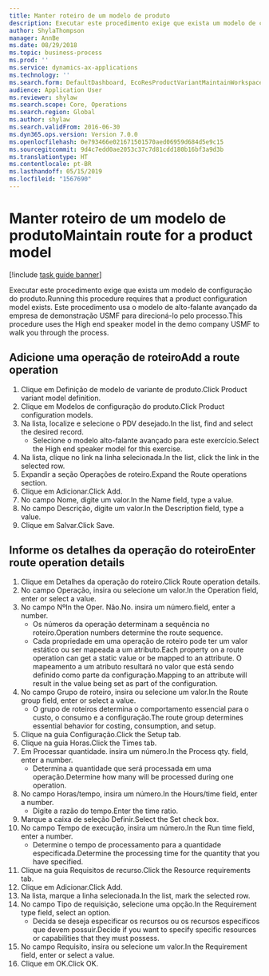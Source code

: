 ```yaml
---
title: Manter roteiro de um modelo de produto
description: Executar este procedimento exige que exista um modelo de configuração do produto.
author: ShylaThompson
manager: AnnBe
ms.date: 08/29/2018
ms.topic: business-process
ms.prod: ''
ms.service: dynamics-ax-applications
ms.technology: ''
ms.search.form: DefaultDashboard, EcoResProductVariantMaintainWorkspace, PCProductConfigurationModelListPage, PCProductConfigurationModelDetails, PCRouteOperationDetails, WrkCtrCapabilityLookUp
audience: Application User
ms.reviewer: shylaw
ms.search.scope: Core, Operations
ms.search.region: Global
ms.author: shylaw
ms.search.validFrom: 2016-06-30
ms.dyn365.ops.version: Version 7.0.0
ms.openlocfilehash: 0e793466e021671501570aed06959d684d5e9c15
ms.sourcegitcommit: 9d4c7edd0ae2053c37c7d81cdd180b16bf3a9d3b
ms.translationtype: HT
ms.contentlocale: pt-BR
ms.lasthandoff: 05/15/2019
ms.locfileid: "1567690"
---
```

# <a name="maintain-route-for-a-product-model"></a><span data-ttu-id="59582-103">Manter roteiro de um modelo de produto</span><span class="sxs-lookup"><span data-stu-id="59582-103">Maintain route for a product model</span></span>

[!include [task guide banner](../../includes/task-guide-banner.md)]

<span data-ttu-id="59582-104">Executar este procedimento exige que exista um modelo de configuração do produto.</span><span class="sxs-lookup"><span data-stu-id="59582-104">Running this procedure requires that a product configuration model exists.</span></span> <span data-ttu-id="59582-105">Este procedimento usa o modelo de alto-falante avançado da empresa de demonstração USMF para direcioná-lo pelo processo.</span><span class="sxs-lookup"><span data-stu-id="59582-105">This procedure uses the High end speaker model in the demo company USMF to walk you through the process.</span></span>


## <a name="add-a-route-operation"></a><span data-ttu-id="59582-106">Adicione uma operação de roteiro</span><span class="sxs-lookup"><span data-stu-id="59582-106">Add a route operation</span></span>
1. <span data-ttu-id="59582-107">Clique em Definição de modelo de variante de produto.</span><span class="sxs-lookup"><span data-stu-id="59582-107">Click Product variant model definition.</span></span>
2. <span data-ttu-id="59582-108">Clique em Modelos de configuração do produto.</span><span class="sxs-lookup"><span data-stu-id="59582-108">Click Product configuration models.</span></span>
3. <span data-ttu-id="59582-109">Na lista, localize e selecione o PDV desejado.</span><span class="sxs-lookup"><span data-stu-id="59582-109">In the list, find and select the desired record.</span></span>
    * <span data-ttu-id="59582-110">Selecione o modelo alto-falante avançado para este exercício.</span><span class="sxs-lookup"><span data-stu-id="59582-110">Select the High end speaker model for this exercise.</span></span>  
4. <span data-ttu-id="59582-111">Na lista, clique no link na linha selecionada.</span><span class="sxs-lookup"><span data-stu-id="59582-111">In the list, click the link in the selected row.</span></span>
5. <span data-ttu-id="59582-112">Expandir a seção Operações de roteiro.</span><span class="sxs-lookup"><span data-stu-id="59582-112">Expand the Route operations section.</span></span>
6. <span data-ttu-id="59582-113">Clique em Adicionar.</span><span class="sxs-lookup"><span data-stu-id="59582-113">Click Add.</span></span>
7. <span data-ttu-id="59582-114">No campo Nome, digite um valor.</span><span class="sxs-lookup"><span data-stu-id="59582-114">In the Name field, type a value.</span></span>
8. <span data-ttu-id="59582-115">No campo Descrição, digite um valor.</span><span class="sxs-lookup"><span data-stu-id="59582-115">In the Description field, type a value.</span></span>
9. <span data-ttu-id="59582-116">Clique em Salvar.</span><span class="sxs-lookup"><span data-stu-id="59582-116">Click Save.</span></span>

## <a name="enter-route-operation-details"></a><span data-ttu-id="59582-117">Informe os detalhes da operação do roteiro</span><span class="sxs-lookup"><span data-stu-id="59582-117">Enter route operation details</span></span>
1. <span data-ttu-id="59582-118">Clique em Detalhes da operação do roteiro.</span><span class="sxs-lookup"><span data-stu-id="59582-118">Click Route operation details.</span></span>
2. <span data-ttu-id="59582-119">No campo Operação, insira ou selecione um valor.</span><span class="sxs-lookup"><span data-stu-id="59582-119">In the Operation field, enter or select a value.</span></span>
3. <span data-ttu-id="59582-120">No campo Nº</span><span class="sxs-lookup"><span data-stu-id="59582-120">In the Oper.</span></span> <span data-ttu-id="59582-121">Não.</span><span class="sxs-lookup"><span data-stu-id="59582-121">No.</span></span> <span data-ttu-id="59582-122">insira um número.</span><span class="sxs-lookup"><span data-stu-id="59582-122">field, enter a number.</span></span>
    * <span data-ttu-id="59582-123">Os números da operação determinam a sequência no roteiro.</span><span class="sxs-lookup"><span data-stu-id="59582-123">Operation numbers determine the route sequence.</span></span>  
    * <span data-ttu-id="59582-124">Cada propriedade em uma operação de roteiro pode ter um valor estático ou ser mapeada a um atributo.</span><span class="sxs-lookup"><span data-stu-id="59582-124">Each property on a route operation can get a static value or be mapped to an attribute.</span></span> <span data-ttu-id="59582-125">O mapeamento a um atributo resultará no valor que está sendo definido como parte da configuração.</span><span class="sxs-lookup"><span data-stu-id="59582-125">Mapping to an attribute will result in the value being set as part of the configuration.</span></span>  
4. <span data-ttu-id="59582-126">No campo Grupo de roteiro, insira ou selecione um valor.</span><span class="sxs-lookup"><span data-stu-id="59582-126">In the Route group field, enter or select a value.</span></span>
    * <span data-ttu-id="59582-127">O grupo de roteiros determina o comportamento essencial para o custo, o consumo e a configuração.</span><span class="sxs-lookup"><span data-stu-id="59582-127">The route group determines essential behavior for costing, consumption, and setup.</span></span>  
5. <span data-ttu-id="59582-128">Clique na guia Configuração.</span><span class="sxs-lookup"><span data-stu-id="59582-128">Click the Setup tab.</span></span>
6. <span data-ttu-id="59582-129">Clique na guia Horas.</span><span class="sxs-lookup"><span data-stu-id="59582-129">Click the Times tab.</span></span>
7. <span data-ttu-id="59582-130">Em Processar quantidade. insira um número.</span><span class="sxs-lookup"><span data-stu-id="59582-130">In the Process qty. field, enter a number.</span></span>
    * <span data-ttu-id="59582-131">Determina a quantidade que será processada em uma operação.</span><span class="sxs-lookup"><span data-stu-id="59582-131">Determine how many will be processed during one operation.</span></span>  
8. <span data-ttu-id="59582-132">No campo Horas/tempo, insira um número.</span><span class="sxs-lookup"><span data-stu-id="59582-132">In the Hours/time field, enter a number.</span></span>
    * <span data-ttu-id="59582-133">Digite a razão do tempo.</span><span class="sxs-lookup"><span data-stu-id="59582-133">Enter the time ratio.</span></span>  
9. <span data-ttu-id="59582-134">Marque a caixa de seleção Definir.</span><span class="sxs-lookup"><span data-stu-id="59582-134">Select the Set check box.</span></span>
10. <span data-ttu-id="59582-135">No campo Tempo de execução, insira um número.</span><span class="sxs-lookup"><span data-stu-id="59582-135">In the Run time field, enter a number.</span></span>
    * <span data-ttu-id="59582-136">Determine o tempo de processamento para a quantidade especificada.</span><span class="sxs-lookup"><span data-stu-id="59582-136">Determine the processing time for the quantity that you have specified.</span></span>  
11. <span data-ttu-id="59582-137">Clique na guia Requisitos de recurso.</span><span class="sxs-lookup"><span data-stu-id="59582-137">Click the Resource requirements tab.</span></span>
12. <span data-ttu-id="59582-138">Clique em Adicionar.</span><span class="sxs-lookup"><span data-stu-id="59582-138">Click Add.</span></span>
13. <span data-ttu-id="59582-139">Na lista, marque a linha selecionada.</span><span class="sxs-lookup"><span data-stu-id="59582-139">In the list, mark the selected row.</span></span>
14. <span data-ttu-id="59582-140">No campo Tipo de requisição, selecione uma opção.</span><span class="sxs-lookup"><span data-stu-id="59582-140">In the Requirement type field, select an option.</span></span>
    * <span data-ttu-id="59582-141">Decida se deseja especificar os recursos ou os recursos específicos que devem possuir.</span><span class="sxs-lookup"><span data-stu-id="59582-141">Decide if you want to specify specific resources or capabilities that they must possess.</span></span>  
15. <span data-ttu-id="59582-142">No campo Requisito, insira ou selecione um valor.</span><span class="sxs-lookup"><span data-stu-id="59582-142">In the Requirement field, enter or select a value.</span></span>
16. <span data-ttu-id="59582-143">Clique em OK.</span><span class="sxs-lookup"><span data-stu-id="59582-143">Click OK.</span></span>

